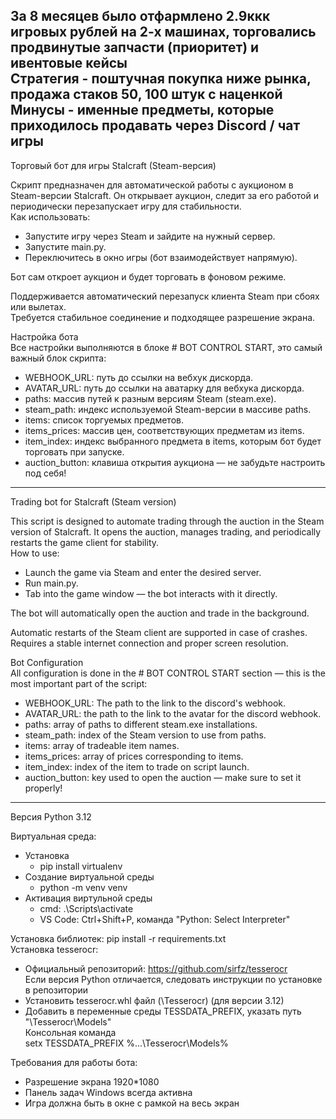 За 8 месяцев было отфармлено 2.9ккк игровых рублей на 2-х машинах, торговались продвинутые запчасти (приоритет) и ивентовые кейсы  
Стратегия - поштучная покупка ниже рынка, продажа стаков 50, 100 штук с наценкой  
Минусы - именные предметы, которые приходилось продавать через Discord / чат игры  
---
Торговый бот для игры Stalcraft (Steam-версия)

Скрипт предназначен для автоматической работы с аукционом в Steam-версии Stalcraft. Он открывает аукцион, следит за его работой и периодически перезапускает игру для стабильности.  
Как использовать:
* Запустите игру через Steam и зайдите на нужный сервер.
* Запустите main.py.
* Переключитесь в окно игры (бот взаимодействует напрямую).

Бот сам откроет аукцион и будет торговать в фоновом режиме.  

Поддерживается автоматический перезапуск клиента Steam при сбоях или вылетах.  
Требуется стабильное соединение и подходящее разрешение экрана.  

Настройка бота  
Все настройки выполняются в блоке # BOT CONTROL START, это самый важный блок скрипта:
* WEBHOOK_URL: путь до ссылки на вебхук дискорда.
* AVATAR_URL: путь до ссылки на аватарку для вебхука дискорда.
* paths: массив путей к разным версиям Steam (steam.exe).
* steam_path: индекс используемой Steam-версии в массиве paths.
* items: список торгуемых предметов.
* items_prices: массив цен, соответствующих предметам из items.
* item_index: индекс выбранного предмета в items, которым бот будет торговать при запуске.
* auction_button: клавиша открытия аукциона — не забудьте настроить под себя!
---

Trading bot for Stalcraft (Steam version)

This script is designed to automate trading through the auction in the Steam version of Stalcraft. It opens the auction, manages trading, and periodically restarts the game client for stability.  
How to use:
* Launch the game via Steam and enter the desired server.
* Run main.py.
* Tab into the game window — the bot interacts with it directly.

The bot will automatically open the auction and trade in the background.  

Automatic restarts of the Steam client are supported in case of crashes.  
Requires a stable internet connection and proper screen resolution.  

Bot Configuration  
All configuration is done in the # BOT CONTROL START section — this is the most important part of the script:
* WEBHOOK_URL: The path to the link to the discord's webhook.
* AVATAR_URL: the path to the link to the avatar for the discord webhook.
* paths: array of paths to different steam.exe installations.
* steam_path: index of the Steam version to use from paths.
* items: array of tradeable item names.
* items_prices: array of prices corresponding to items.
* item_index: index of the item to trade on script launch.
* auction_button: key used to open the auction — make sure to set it properly!
---

Версия Python 3.12

Виртуальная среда:
* Установка
    * pip install virtualenv
* Создание виртуальной среды
    * python -m venv venv
* Активация виртульной среды
    * cmd: .\Scripts\activate
    * VS Code: Ctrl+Shift+P, команда "Python: Select Interpreter"

Установка библиотек: pip install -r requirements.txt  
Установка tesserocr:
* Официальный репозиторий: https://github.com/sirfz/tesserocr  
Если версия Python отличается, следовать инструкции по установке в репозитории
* Установить tesserocr.whl файл (\Tesserocr) (для версии 3.12)
* Добавить в переменные среды TESSDATA_PREFIX, указать путь "\Tesserocr\Models"  
Консольная команда  
setx TESSDATA_PREFIX %\...\Tesserocr\Models%

Требования для работы бота:
* Разрешение экрана 1920*1080
* Панель задач Windows всегда активна
* Игра должна быть в окне с рамкой на весь экран
